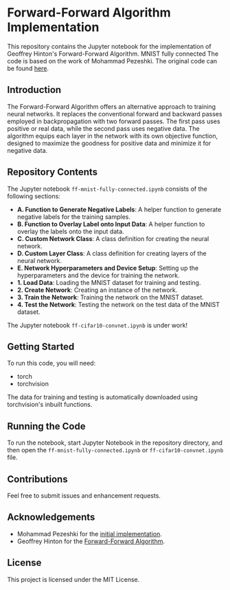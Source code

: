 # Forward-Forward Algorithm Implementation

This repository contains the Jupyter notebook for the implementation of Geoffrey Hinton's Forward-Forward Algorithm. MNIST fully connected The code is based on the work of Mohammad Pezeshki. The original code can be found [here](https://github.com/mohammadpz/pytorch_forward_forward).

## Introduction

The Forward-Forward Algorithm offers an alternative approach to training neural networks. It replaces the conventional forward and backward passes employed in backpropagation with two forward passes. The first pass uses positive or real data, while the second pass uses negative data. The algorithm equips each layer in the network with its own objective function, designed to maximize the goodness for positive data and minimize it for negative data.

## Repository Contents

The Jupyter notebook `ff-mnist-fully-connected.ipynb` consists of the following sections:

- **A. Function to Generate Negative Labels**: A helper function to generate negative labels for the training samples.
- **B. Function to Overlay Label onto Input Data**: A helper function to overlay the labels onto the input data.
- **C. Custom Network Class**: A class definition for creating the neural network.
- **D. Custom Layer Class**: A class definition for creating layers of the neural network.
- **E. Network Hyperparameters and Device Setup**: Setting up the hyperparameters and the device for training the network.
- **1. Load Data**: Loading the MNIST dataset for training and testing.
- **2. Create Network**: Creating an instance of the network.
- **3. Train the Network**: Training the network on the MNIST dataset.
- **4. Test the Network**: Testing the network on the test data of the MNIST dataset.

The Jupyter notebook `ff-cifar10-convnet.ipynb` is under work!

## Getting Started

To run this code, you will need:

- torch
- torchvision

The data for training and testing is automatically downloaded using torchvision's inbuilt functions.

## Running the Code

To run the notebook, start Jupyter Notebook in the repository directory, and then open the `ff-mnist-fully-connected.ipynb` or `ff-cifar10-convnet.ipynb` file.

## Contributions

Feel free to submit issues and enhancement requests.

## Acknowledgements

- Mohammad Pezeshki for the [initial implementation](https://github.com/mohammadpz/pytorch_forward_forward).
- Geoffrey Hinton for the [Forward-Forward Algorithm](https://arxiv.org/abs/2212.13345).

## License

This project is licensed under the MIT License.
